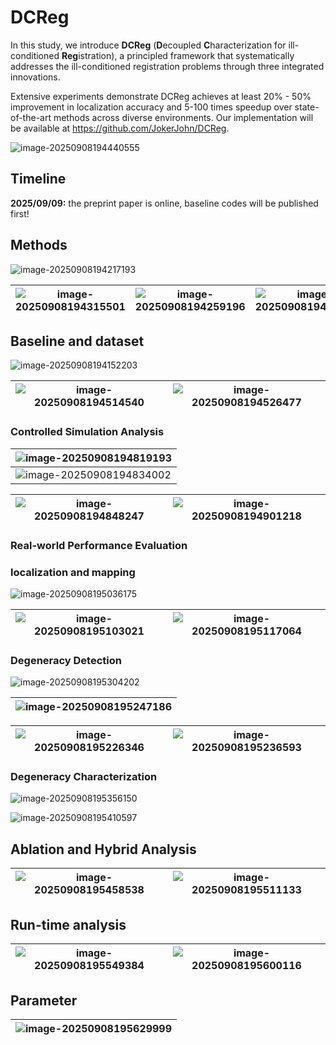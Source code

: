 # DCReg

In this study, we introduce **DCReg** (**D**ecoupled **C**haracterization for ill-conditioned **Reg**istration), a principled framework
that systematically addresses the ill-conditioned registration problems through three integrated innovations. 

Extensive experiments demonstrate DCReg achieves at least 20% - 50% improvement in localization accuracy and 5-100 times speedup over state-of-the-art methods across diverse environments. Our implementation will be available at https://github.com/JokerJohn/DCReg. 

![image-20250908194440555](./README/image-20250908194440555.png)

## Timeline
**2025/09/09:** the preprint paper is online, baseline codes will be published first!



## Methods

![image-20250908194217193](./README/image-20250908194217193.png)

| ![image-20250908194315501](./README/image-20250908194315501.png) | ![image-20250908194259196](./README/image-20250908194259196.png) | ![image-20250908194344328](./README/image-20250908194344328.png) |
| ------------------------------------------------------------ | ------------------------------------------------------------ | ------------------------------------------------------------ |



## Baseline and dataset



![image-20250908194152203](./README/image-20250908194152203.png)

| ![image-20250908194514540](./README/image-20250908194514540.png) | ![image-20250908194526477](./README/image-20250908194526477.png) |
| ------------------------------------------------------------ | ------------------------------------------------------------ |

### Controlled Simulation Analysis

| ![image-20250908194819193](./README/image-20250908194819193.png) |
| ------------------------------------------------------------ |
| ![image-20250908194834002](./README/image-20250908194834002.png) |

| ![image-20250908194848247](./README/image-20250908194848247.png) | ![image-20250908194901218](./README/image-20250908194901218.png) |
| ------------------------------------------------------------ | ------------------------------------------------------------ |

### Real-world Performance Evaluation

### localization and mapping

![image-20250908195036175](./README/image-20250908195036175.png)

| ![image-20250908195103021](./README/image-20250908195103021.png) | ![image-20250908195117064](./README/image-20250908195117064.png) |
| ------------------------------------------------------------ | ------------------------------------------------------------ |

### Degeneracy Detection

![image-20250908195304202](./README/image-20250908195304202.png)

| ![image-20250908195247186](./README/image-20250908195247186.png) |
| ------------------------------------------------------------ |



| ![image-20250908195226346](./README/image-20250908195226346.png) | ![image-20250908195236593](./README/image-20250908195236593.png) |
| ------------------------------------------------------------ | ------------------------------------------------------------ |

### Degeneracy Characterization

![image-20250908195356150](./README/image-20250908195356150.png)

![image-20250908195410597](./README/image-20250908195410597.png)

## Ablation and Hybrid Analysis

| ![image-20250908195458538](./README/image-20250908195458538.png) | ![image-20250908195511133](./README/image-20250908195511133.png) |
| ------------------------------------------------------------ | ------------------------------------------------------------ |

## Run-time analysis

| ![image-20250908195549384](./README/image-20250908195549384.png) | ![image-20250908195600116](./README/image-20250908195600116.png) |
| ------------------------------------------------------------ | ------------------------------------------------------------ |

## Parameter 

| ![image-20250908195629999](./README/image-20250908195629999.png) |
| ------------------------------------------------------------ |

